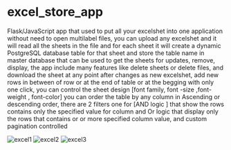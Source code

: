 # excel_store_app
Flask/JavaScript app that used to put all your excelshet into one application without need to open multilabel files, you can upload any excelshet and it will read all the sheets in the file and for each sheet it will create a dynamic PostgreSQL  database table for that sheet and store the table name in master database that can be used to get the sheets for updates, remove, display,   the app include many features like delete sheets or delete files, and download the sheet at any point after changes as new excelshet,  add new rows in between of row or at the end of table or at the begging with only one click, you can control the sheet design [font family, font -size ,font-weight , font-color] you can order the table by any column in Ascending or descending order, there are 2 filters one for [AND logic ] that show the rows contains only the specified value for column and Or logic that display only the rows that contains or or more specified column value, and custom pagination controlled


![excel1](https://i.ibb.co/G9tp4S6/sheet5.jpg)
![excel2](https://i.ibb.co/1zYPQ0V/sheet1.jpg)
![excel3](https://i.ibb.co/R4DZqzG/sheet3.jpg)


